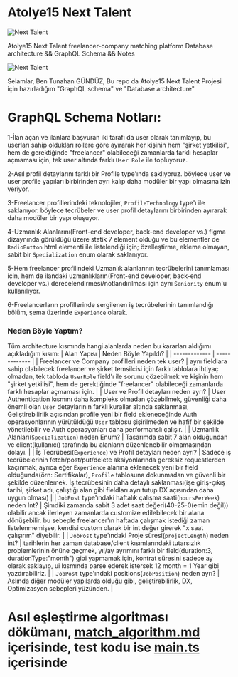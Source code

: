 # Atolye15 Next Talent

![Next Talent](https://cdn.prod.website-files.com/63b890112a7432d20d9f1af0/63cfd033c43ad33a3e01165d_atolye15-logo.svg)

Atolye15 Next Talent freelancer-company matching platform Database architecture &amp;&amp; GraphQL Schema &amp;&amp; Notes

![Next Talent](https://cdn.prod.website-files.com/63b890112a7432d20d9f1af0/67038b9fc97cb1a9bbc2811d_next-talent-logo.svg)

Selamlar, Ben Tunahan GÜNDÜZ, Bu repo da Atolye15 Next Talent Projesi için hazırladığım "GraphQL schema" ve "Database architecture"

# GraphQL Schema Notları:

1-İlan açan ve ilanlara başvuran iki tarafı da user olarak tanımlayıp, bu userları sahip oldukları rollere göre ayırarak her kişinin hem "şirket yetkilisi", hem de gerektiğinde "freelancer" olabileceği zamanlarda farklı hesaplar açmaması için, tek user altında farklı `User Role` ile topluyoruz.

2-Asıl profil detaylarını farklı bir Profile type'ında saklıyoruz. böylece user ve user profile yapıları birbirinden ayrı kalıp daha modüler bir yapı olmasına izin veriyor.

3-Freelancer profillerindeki teknolojiler, `ProfileTechnology` type'ı ile saklanıyor. böylece tecrübeler ve user profil detaylarını birbirinden ayırarak daha modüler bir yapı oluşuyor.

4-Uzmanlık Alanlarını(Front-end developer, back-end developer vs.) figma dizaynında görüldüğü üzere statik 7 element olduğu ve bu elementler de `RadioButton` html elementi ile listelendiği için; özelleştirme, ekleme olmayan, sabit bir `Specialization`  enum olarak 
saklanıyor.

5-Hem freelancer profilindeki Uzmanlık alanlarının tecrübelerini tanımlaması için, hem de ilandaki uzmanlıkların(Front-end developer, back-end developer vs.) derecelendirmesi/notlandırılması için aynı `Seniority` enum'u kullanılıyor.

6-Freelancerların profillerinde sergilenen iş tecrübelerinin tanımlandığı bölüm, şema üzerinde `Experience` olarak.


### Neden Böyle Yaptım?
Tüm architecture kısmında hangi alanlarda neden bu kararları aldığımı açıkladığım kısım:
| Alan Yapısı  | Neden Böyle Yapıldı? |
| ------------- | ------------- |
| Freelancer ve Company profilleri neden tek user?  | aynı fieldlara sahip olabilecek freelancer ve şirket temsilcisi için farklı tablolara ihtiyaç olmadan, tek tabloda `UserRole` field'ı ile sorunu çözebilmek ve kişinin hem "şirket yetkilisi", hem de gerektiğinde "freelancer" olabileceği zamanlarda farklı hesaplar açmaması için.  |
| User ve Profil detayları neden ayrı?  | User Authentication kısmını daha kompleks olmadan çözebilmek, güvenliği daha önemli olan `User` detaylarının farklı kurallar altında saklanması, Geliştirebilirlik açısından profile yeni bir field ekleneceğinde Auth operasyonlarının yürütüldüğü `User` tablosu şişirilmeden ve hafif bir şekilde yönetilebilir ve Auth operasyonları daha performanslı çalışır. |
| Uzmanlık Alanları(`Specialization`) neden Enum?  | Tasarımda sabit 7 alan olduğundan ve client(kullanıcı) tarafında bu alanların düzenlenebilir olmamasından dolayı. |
| İş Tecrübesi(`Experience`) ve Profil detayları neden ayrı?  | Sadece iş tecrübelerinin fetch/post/put/delete aksiyonlarında gereksiz requestlerden kaçınmak, ayrıca eğer `Experience` alanına eklenecek yeni bir field olduğunda(örn: Sertifikalar), `Profile` tablosuna dokunmadan ve güvenli bir şekilde düzenlemek. İş tecrübesinin daha detaylı saklanması(işe giriş-çıkış tarihi, şirket adı, çalıştığı alan gibi fieldları ayrı tutup DX açısından daha uygun olması) |
| `JobPost` type'ındaki haftalık çalışma saati(`hoursPerWeek`) neden Int?  | Şimdiki zamanda sabit 3 adet saat değeri(40-25-0(emin değil)) olabilir ancak ilerleyen zamanlarda customize edilebilecek bir alana dönüşebilir. bu sebeple freelancer'ın haftada çalışmak istediği zaman listelenmemişse, kendisi custom olarak bir int değer girerek "x saat çalışırım" diyebilir. |
| `JobPost` type'ındaki Proje süresi(`projectLength`) neden int?  | tarihlerin her zaman database/client kısımlarındaki tutarsızlık problemlerinin önüne geçmek, yıl/ay ayrımını farklı bir field(duration:3, durationType:"month") gibi yapmamak için, kontrat süresini sadece ay olarak saklayıp, ui kısmında parse ederek istersek 12 month = 1 Year gibi yazdırabiliriz. |
| `JobPost` type'ındaki positions(`JobPosition`) neden ayrı?  | Aslında diğer modüler yapılarda olduğu gibi, geliştirebilirlik, DX, Optimizasyon sebepleri yüzünden. |


# Asıl eşleştirme algoritması dökümanı, [match_algorithm.md](match_algorithm.md) içerisinde, test kodu ise [main.ts](main.ts) içerisinde
